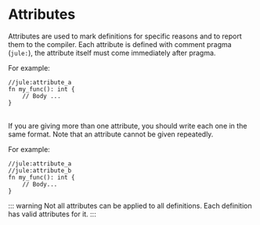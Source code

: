 # Attributes
Attributes are used to mark definitions for specific reasons and to report them to the compiler. Each attribute is defined with comment pragma (`jule:`), the attribute itself must come immediately after pragma. 

For example:
```
//jule:attribute_a
fn my_func(): int {
    // Body ...
}
```

\
If you are giving more than one attribute, you should write each one in the same format. Note that an attribute cannot be given repeatedly. 

For example: 
```
//jule:attribute_a
//jule:attribute_b
fn my_func(): int {
    // Body...
}
```
::: warning
Not all attributes can be applied to all definitions. Each definition has valid attributes for it. 
:::